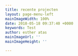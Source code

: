 ```yaml
---
title: recente projecten
layout: page-menu-left
mainImageWidth: 100%
date: 2018-05-18 09:37:40 +0000
keywords: Test
author: esther atas
mainImageUrl: ''
mainImageHeight: ''

---
```

